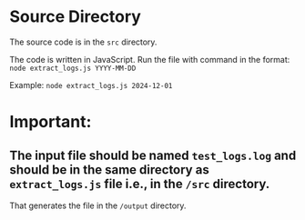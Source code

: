 # Source Directory

The source code is in the `src` directory.

The code is written in JavaScript. Run the file with command in the format:
`node extract_logs.js YYYY-MM-DD`

Example:
`node extract_logs.js 2024-12-01`

# Important: 
## The input file should be named `test_logs.log` and should be in the same directory as `extract_logs.js` file i.e., in the `/src` directory.

That generates the file in the `/output` directory.
